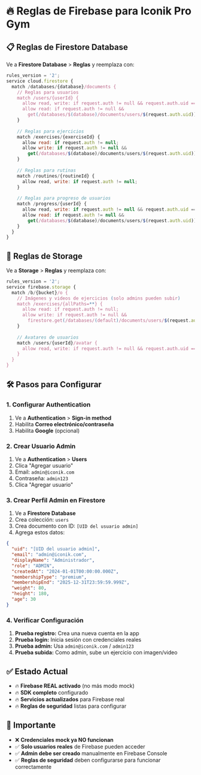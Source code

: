 # 🔥 Reglas de Firebase para Iconik Pro Gym

## 📋 Reglas de Firestore Database

Ve a **Firestore Database** > **Reglas** y reemplaza con:

```javascript
rules_version = '2';
service cloud.firestore {
  match /databases/{database}/documents {
    // Reglas para usuarios
    match /users/{userId} {
      allow read, write: if request.auth != null && request.auth.uid == userId;
      allow read: if request.auth != null && 
        get(/databases/$(database)/documents/users/$(request.auth.uid)).data.role == "ADMIN";
    }
    
    // Reglas para ejercicios
    match /exercises/{exerciseId} {
      allow read: if request.auth != null;
      allow write: if request.auth != null && 
        get(/databases/$(database)/documents/users/$(request.auth.uid)).data.role == "ADMIN";
    }
    
    // Reglas para rutinas
    match /routines/{routineId} {
      allow read, write: if request.auth != null;
    }
    
    // Reglas para progreso de usuarios
    match /progress/{userId} {
      allow read, write: if request.auth != null && request.auth.uid == userId;
      allow read: if request.auth != null && 
        get(/databases/$(database)/documents/users/$(request.auth.uid)).data.role == "ADMIN";
    }
  }
}
```

## 📁 Reglas de Storage

Ve a **Storage** > **Reglas** y reemplaza con:

```javascript
rules_version = '2';
service firebase.storage {
  match /b/{bucket}/o {
    // Imágenes y videos de ejercicios (solo admins pueden subir)
    match /exercises/{allPaths=**} {
      allow read: if request.auth != null;
      allow write: if request.auth != null && 
        firestore.get(/databases/(default)/documents/users/$(request.auth.uid)).data.role == "ADMIN";
    }
    
    // Avatares de usuarios
    match /users/{userId}/avatar {
      allow read, write: if request.auth != null && request.auth.uid == userId;
    }
  }
}
```

## 🛠️ Pasos para Configurar

### 1. Configurar Authentication
1. Ve a **Authentication** > **Sign-in method**
2. Habilita **Correo electrónico/contraseña**
3. Habilita **Google** (opcional)

### 2. Crear Usuario Admin
1. Ve a **Authentication** > **Users**
2. Clica "Agregar usuario"
3. Email: `admin@iconik.com`
4. Contraseña: `admin123`
5. Clica "Agregar usuario"

### 3. Crear Perfil Admin en Firestore
1. Ve a **Firestore Database**
2. Crea colección: `users`
3. Crea documento con ID: `[UID del usuario admin]`
4. Agrega estos datos:

```json
{
  "uid": "[UID del usuario admin]",
  "email": "admin@iconik.com",
  "displayName": "Administrador",
  "role": "ADMIN",
  "createdAt": "2024-01-01T00:00:00.000Z",
  "membershipType": "premium",
  "membershipEnd": "2025-12-31T23:59:59.999Z",
  "weight": 80,
  "height": 180,
  "age": 30
}
```

### 4. Verificar Configuración
1. **Prueba registro:** Crea una nueva cuenta en la app
2. **Prueba login:** Inicia sesión con credenciales reales
3. **Prueba admin:** Usa `admin@iconik.com` / `admin123`
4. **Prueba subida:** Como admin, sube un ejercicio con imagen/video

## ✅ Estado Actual

- 🔥 **Firebase REAL activado** (no más modo mock)
- 🔥 **SDK completo** configurado
- 🔥 **Servicios actualizados** para Firebase real
- 🔥 **Reglas de seguridad** listas para configurar

## 🚨 Importante

- ❌ **Credenciales mock ya NO funcionan**
- ✅ **Solo usuarios reales** de Firebase pueden acceder
- ✅ **Admin debe ser creado** manualmente en Firebase Console
- ✅ **Reglas de seguridad** deben configurarse para funcionar correctamente 